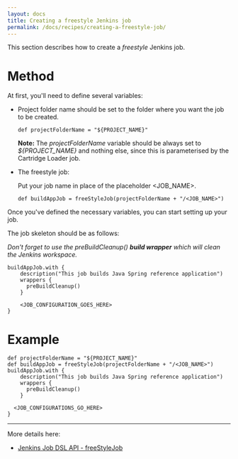 ```yaml
---
layout: docs
title: Creating a freestyle Jenkins job
permalink: /docs/recipes/creating-a-freestyle-job/
---
```


This section describes how to create a _freestyle_ Jenkins job.

# Method

At first, you'll need to define several variables:

* Project folder name should be set to the folder where you want the job to be created.

    ```
    def projectFolderName = "${PROJECT_NAME}"
    ```
    
    **Note:** The _projectFolderName_ variable should be always set to _${PROJECT_NAME}_ and nothing else, since this is parameterised by the Cartridge Loader job.
    
* The freestyle job:

    Put your job name in place of the placeholder \<JOB_NAME\>.

    ```
    def buildAppJob = freeStyleJob(projectFolderName + "/<JOB_NAME>")
    ```

Once you've defined the necessary variables, you can start setting up your job.

The job skeleton should be as follows:

_Don't forget to use the preBuildCleanup() **build wrapper** which will clean the Jenkins workspace._

```
buildAppJob.with {
    description("This job builds Java Spring reference application")
    wrappers {
      preBuildCleanup()
    }
    
    <JOB_CONFIGURATION_GOES_HERE>
}
```

# Example

```
def projectFolderName = "${PROJECT_NAME}"
def buildAppJob = freeStyleJob(projectFolderName + "/<JOB_NAME>")
buildAppJob.with {
    description("This job builds Java Spring reference application")
    wrappers {
      preBuildCleanup()
    }
    
  <JOB_CONFIGURATIONS_GO_HERE>
}
```

---

More details here:

- [Jenkins Job DSL API - freeStyleJob](https://jenkinsci.github.io/job-dsl-plugin/#method/javaposse.jobdsl.dsl.DslFactory.freeStyleJob)



